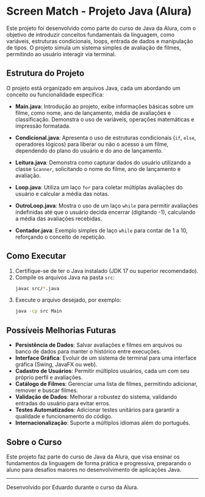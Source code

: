 # Screen Match - Projeto Java (Alura)

Este projeto foi desenvolvido como parte do curso de Java da Alura, com o objetivo de introduzir conceitos fundamentais da linguagem, como variáveis, estruturas condicionais, loops, entrada de dados e manipulação de tipos. O projeto simula um sistema simples de avaliação de filmes, permitindo ao usuário interagir via terminal.

## Estrutura do Projeto

O projeto está organizado em arquivos Java, cada um abordando um conceito ou funcionalidade específica:

- **Main.java**: Introdução ao projeto, exibe informações básicas sobre um filme, como nome, ano de lançamento, média de avaliações e classificação. Demonstra o uso de variáveis, operações matemáticas e impressão formatada.

- **Condicional.java**: Apresenta o uso de estruturas condicionais (`if`, `else`, operadores lógicos) para liberar ou não o acesso a um filme, dependendo do plano do usuário e do ano de lançamento.

- **Leitura.java**: Demonstra como capturar dados do usuário utilizando a classe `Scanner`, solicitando o nome do filme, ano de lançamento e avaliação.

- **Loop.java**: Utiliza um laço `for` para coletar múltiplas avaliações do usuário e calcular a média das notas.

- **OutroLoop.java**: Mostra o uso de um laço `while` para permitir avaliações indefinidas até que o usuário decida encerrar (digitando -1), calculando a média das avaliações recebidas.

- **Contador.java**: Exemplo simples de laço `while` para contar de 1 a 10, reforçando o conceito de repetição.

## Como Executar

1. Certifique-se de ter o Java instalado (JDK 17 ou superior recomendado).
2. Compile os arquivos Java na pasta `src`:
   ```bash
   javac src/*.java
   ```
3. Execute o arquivo desejado, por exemplo:
   ```bash
   java -cp src Main
   ```

## Possíveis Melhorias Futuras

- **Persistência de Dados**: Salvar avaliações e filmes em arquivos ou banco de dados para manter o histórico entre execuções.
- **Interface Gráfica**: Evoluir de um sistema de terminal para uma interface gráfica (Swing, JavaFX ou web).
- **Cadastro de Usuários**: Permitir múltiplos usuários, cada um com seu próprio perfil e avaliações.
- **Catálogo de Filmes**: Gerenciar uma lista de filmes, permitindo adicionar, remover e buscar filmes.
- **Validação de Dados**: Melhorar a robustez do sistema, validando entradas do usuário para evitar erros.
- **Testes Automatizados**: Adicionar testes unitários para garantir a qualidade e funcionamento do código.
- **Internacionalização**: Suporte a múltiplos idiomas além do português.

## Sobre o Curso

Este projeto faz parte do curso de Java da Alura, que visa ensinar os fundamentos da linguagem de forma prática e progressiva, preparando o aluno para desafios maiores no desenvolvimento de aplicações Java.

---

Desenvolvido por Eduardo durante o curso da Alura. 